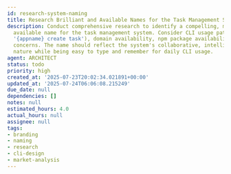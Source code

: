 ```yaml
---
id: research-system-naming
title: Research Brilliant and Available Names for the Task Management System
description: Conduct comprehensive research to identify a compelling, memorable, and
  available name for the task management system. Consider CLI usage patterns (e.g.,
  '{appname} create task'), domain availability, npm package availability, and trademark
  concerns. The name should reflect the system's collaborative, intelligent, and efficient
  nature while being easy to type and remember for daily CLI usage.
agent: ARCHITECT
status: todo
priority: high
created_at: '2025-07-23T20:02:34.021891+00:00'
updated_at: '2025-07-24T06:06:08.215249'
due_date: null
dependencies: []
notes: null
estimated_hours: 4.0
actual_hours: null
assignee: null
tags:
- branding
- naming
- research
- cli-design
- market-analysis
---
```



